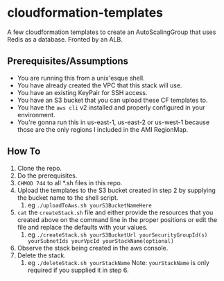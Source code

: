 # cloudformation-templates
A few cloudformation templates to create an AutoScalingGroup that uses Redis as a database. Fronted by an ALB.

## Prerequisites/Assumptions
 - You are running this from a unix'esque shell.
 - You have already created the VPC that this stack will use.
  - You have an existing KeyPair for SSH access.
  - You have an S3 bucket that you can upload these CF templates to.
  - You have the `aws cli` v2 installed and properly configured in your environment.
  - You're gonna run this in us-east-1, us-east-2 or us-west-1 because those are the only regions I included in the AMI RegionMap.

## How To
1. Clone the repo.
2. Do the prerequisites.
3. `CHMOD 744` to all *.sh files in this repo.
4. Upload the templates to the S3 bucket created in step 2 by supplying the bucket name to the shell script.
     1. eg `./uploadToAws.sh yourS3BucketNameHere`
5. `cat` the `createStack.sh` file and either provide the resources that you created above on the command line in the proper positions or edit the file and replace the defaults with your values.
    1. eg `./createStack.sh yourS3BucketUrl yourSecurityGroupId(s) yourSubnetIds yourVpcId yourStackName(optional)`
6. Observe the stack being created in the aws console.
7. Delete the stack.
    1. eg  `./deleteStack.sh yourStackName` Note: `yourStackName` is only required if you supplied it in step 6.
